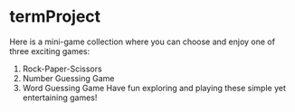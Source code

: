 # termProject
Here is a mini-game collection where you can choose and enjoy one of three exciting games:
1. Rock-Paper-Scissors
2. Number Guessing Game
3. Word Guessing Game
Have fun exploring and playing these simple yet entertaining games!
